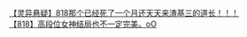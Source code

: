 [【灵异悬疑】818那个已经死了一个月还天天来渣基三的道长！！！](http://tieba.baidu.com/p/2674311067?see_lz=1&pn=)   
[【818】高段位女神结局也不一定完美。oO](http://tieba.baidu.com/p/2673918055?see_lz=1&pn=)   
